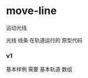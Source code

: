 <!--
 * @LastEditTime: 2023-04-06 11:39:05
 * @LastEditors: jinxiaojian
-->
# move-line
运动光线

光线 线条 在轨道运行的 原型代码


### v1
基本样例  需要 基本轨道 数组